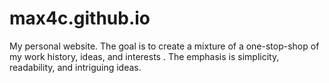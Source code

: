# max4c.github.io
My personal website. The goal is to create a mixture of a one-stop-shop of my work history, ideas, and interests .
The emphasis is simplicity, readability, and intriguing ideas.

